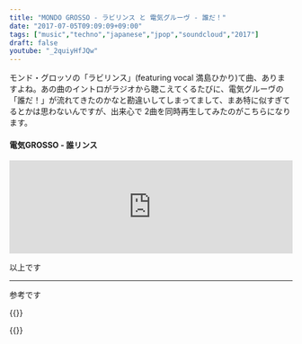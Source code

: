 ```yaml
---
title: "MONDO GROSSO - ラビリンス と 電気グルーヴ - 誰だ！"
date: "2017-07-05T09:09:09+09:00"
tags: ["music","techno","japanese","jpop","soundcloud","2017"]
draft: false
youtube: "_2quiyHfJQw"
---
```


モンド・グロッソの「ラビリンス」(featuring vocal 満島ひかり)て曲、ありますよね。あの曲のイントロがラジオから聴こえてくるたびに、電気グルーヴの「誰だ！」が流れてきたのかなと勘違いしてしまってまして、まあ特に似すぎてるとかは思わないんですが、出来心で 2曲を同時再生してみたのがこちらになります。

#### 電気GROSSO - 誰リンス

<iframe width="100%" height="166" scrolling="no" frameborder="no" src="https://w.soundcloud.com/player/?url=https%3A//api.soundcloud.com/tracks/329654231&amp;color=ff5500&amp;auto_play=false&amp;hide_related=false&amp;show_comments=true&amp;show_user=true&amp;show_reposts=false"></iframe>

以上です

---

参考です

{{<youtube _2quiyHfJQw>}}

{{<youtube src="ivNJPa6vFuw?start=40">}}
